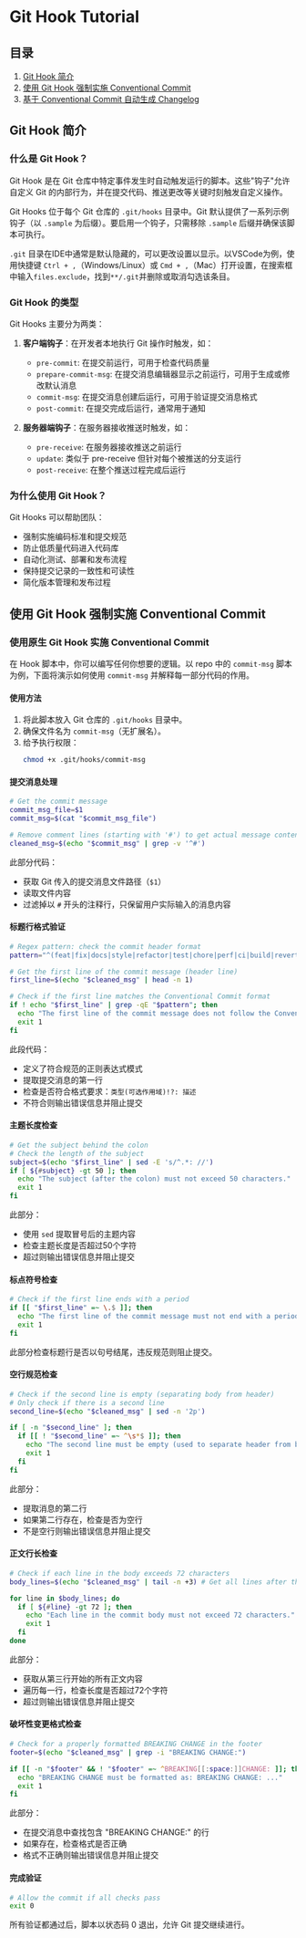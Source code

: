 # Git Hook Tutorial

## 目录
1. [Git Hook 简介](#git-hook-简介)
2. [使用 Git Hook 强制实施 Conventional Commit](#使用-git-hook-强制实施-conventional-commit)
3. [基于 Conventional Commit 自动生成 Changelog](#基于-conventional-commit-自动生成-changelog)

## Git Hook 简介

### 什么是 Git Hook？

Git Hook 是在 Git 仓库中特定事件发生时自动触发运行的脚本。这些"钩子"允许自定义 Git 的内部行为，并在提交代码、推送更改等关键时刻触发自定义操作。

Git Hooks 位于每个 Git 仓库的 `.git/hooks` 目录中。Git 默认提供了一系列示例钩子（以 `.sample` 为后缀）。要启用一个钩子，只需移除 `.sample` 后缀并确保该脚本可执行。

`.git` 目录在IDE中通常是默认隐藏的，可以更改设置以显示。以VSCode为例，使用快捷键 `Ctrl + ,`（Windows/Linux）或 `Cmd + ,`（Mac）打开设置，在搜索框中输入`files.exclude`，找到`**/.git`并删除或取消勾选该条目。

### Git Hook 的类型

Git Hooks 主要分为两类：

1. **客户端钩子**：在开发者本地执行 Git 操作时触发，如：
   - `pre-commit`: 在提交前运行，可用于检查代码质量
   - `prepare-commit-msg`: 在提交消息编辑器显示之前运行，可用于生成或修改默认消息
   - `commit-msg`: 在提交消息创建后运行，可用于验证提交消息格式
   - `post-commit`: 在提交完成后运行，通常用于通知

2. **服务器端钩子**：在服务器接收推送时触发，如：
   - `pre-receive`: 在服务器接收推送之前运行
   - `update`: 类似于 pre-receive 但针对每个被推送的分支运行
   - `post-receive`: 在整个推送过程完成后运行

### 为什么使用 Git Hook？

Git Hooks 可以帮助团队：
- 强制实施编码标准和提交规范
- 防止低质量代码进入代码库
- 自动化测试、部署和发布流程
- 保持提交记录的一致性和可读性
- 简化版本管理和发布过程

## 使用 Git Hook 强制实施 Conventional Commit

### 使用原生 Git Hook 实施 Conventional Commit

在 Hook 脚本中，你可以编写任何你想要的逻辑。以 repo 中的 `commit-msg` 脚本为例，下面将演示如何使用 `commit-msg` 并解释每一部分代码的作用。

#### 使用方法

1. 将此脚本放入 Git 仓库的 `.git/hooks` 目录中。
2. 确保文件名为 `commit-msg`（无扩展名）。
3. 给予执行权限：
   ```bash
   chmod +x .git/hooks/commit-msg
   ```

####  提交消息处理

```bash
# Get the commit message
commit_msg_file=$1
commit_msg=$(cat "$commit_msg_file")

# Remove comment lines (starting with '#') to get actual message content
cleaned_msg=$(echo "$commit_msg" | grep -v '^#')
```

此部分代码：
- 获取 Git 传入的提交消息文件路径（`$1`）
- 读取文件内容
- 过滤掉以 `#` 开头的注释行，只保留用户实际输入的消息内容


#### 标题行格式验证

```bash
# Regex pattern: check the commit header format
pattern="^(feat|fix|docs|style|refactor|test|chore|perf|ci|build|revert)(\([a-zA-Z0-9_-]+\))?!?: .+"

# Get the first line of the commit message (header line)
first_line=$(echo "$cleaned_msg" | head -n 1)

# Check if the first line matches the Conventional Commit format
if ! echo "$first_line" | grep -qE "$pattern"; then
  echo "The first line of the commit message does not follow the Conventional Commit format."
  exit 1
fi
```

此段代码：
- 定义了符合规范的正则表达式模式
- 提取提交消息的第一行
- 检查是否符合格式要求：`类型(可选作用域)!?: 描述`
- 不符合则输出错误信息并阻止提交



#### 主题长度检查

```bash
# Get the subject behind the colon
# Check the length of the subject 
subject=$(echo "$first_line" | sed -E 's/^.*: //')
if [ ${#subject} -gt 50 ]; then
  echo "The subject (after the colon) must not exceed 50 characters."
  exit 1
fi
```

此部分：
- 使用 `sed` 提取冒号后的主题内容
- 检查主题长度是否超过50个字符
- 超过则输出错误信息并阻止提交

#### 标点符号检查

```bash
# Check if the first line ends with a period
if [[ "$first_line" =~ \.$ ]]; then
  echo "The first line of the commit message must not end with a period."
  exit 1
fi
```

此部分检查标题行是否以句号结尾，违反规范则阻止提交。

#### 空行规范检查

```bash
# Check if the second line is empty (separating body from header)
# Only check if there is a second line
second_line=$(echo "$cleaned_msg" | sed -n '2p')

if [ -n "$second_line" ]; then
  if [[ ! "$second_line" =~ ^\s*$ ]]; then
    echo "The second line must be empty (used to separate header from body)."
    exit 1
  fi
fi
```

此部分：
- 提取消息的第二行
- 如果第二行存在，检查是否为空行
- 不是空行则输出错误信息并阻止提交

#### 正文行长检查

```bash
# Check if each line in the body exceeds 72 characters
body_lines=$(echo "$cleaned_msg" | tail -n +3) # Get all lines after the second line (body)

for line in $body_lines; do
  if [ ${#line} -gt 72 ]; then
    echo "Each line in the commit body must not exceed 72 characters."
    exit 1
  fi
done
```

此部分：
- 获取从第三行开始的所有正文内容
- 遍历每一行，检查长度是否超过72个字符
- 超过则输出错误信息并阻止提交

#### 破坏性变更格式检查

```bash
# Check for a properly formatted BREAKING CHANGE in the footer
footer=$(echo "$cleaned_msg" | grep -i "BREAKING CHANGE:")

if [[ -n "$footer" && ! "$footer" =~ ^BREAKING[[:space:]]CHANGE: ]]; then
  echo "BREAKING CHANGE must be formatted as: BREAKING CHANGE: ..."
  exit 1
fi
```

此部分：
- 在提交消息中查找包含 "BREAKING CHANGE:" 的行
- 如果存在，检查格式是否正确
- 格式不正确则输出错误信息并阻止提交

#### 完成验证

```bash
# Allow the commit if all checks pass
exit 0
```

所有验证都通过后，脚本以状态码 0 退出，允许 Git 提交继续进行。

